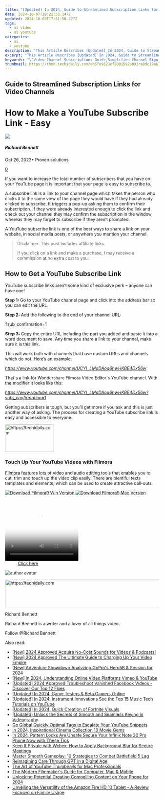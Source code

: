 ```yaml
---
title: "[Updated] In 2024, Guide to Streamlined Subscription Links for Video Channels"
date: 2024-10-07T20:21:53.147Z
updated: 2024-10-09T17:31:50.327Z
tags:
  - ai video
  - ai youtube
categories:
  - ai
  - youtube
description: "This Article Describes [Updated] In 2024, Guide to Streamlined Subscription Links for Video Channels"
excerpt: "This Article Describes [Updated] In 2024, Guide to Streamlined Subscription Links for Video Channels"
keywords: "\"Video Channel Subscriptions Guide,Simplified Channel Sign-Ups,Efficient Subscription Access,Channel Direct Linking Tips,Optimized Streaming Sources,Subscription Links for Videos,Quick Channel Enrollment\""
thumbnail: https://thmb.techidaily.com/eb5fe9623ef8001592b893ca9dc19a617df53079daa5a9aa99a5d5766cabadbb.jpg
---
```


## Guide to Streamlined Subscription Links for Video Channels

# How to Make a YouTube Subscribe Link - Easy

![](https://images.wondershare.com/filmora/article-images/richard-bennett.jpg)

##### Richard Bennett

 Oct 26, 2023• Proven solutions

[0](#commentsBoxSeoTemplate)

If you want to increase the total number of subscribers that you have on your YouTube page it is important that your page is easy to subscribe to.

A subscribe link is a link to your channel page which takes the person who clicks it to the same view of the page they would have if they had already clicked to subscribe. It triggers a pop-up asking them to confirm their subscription. If they were already interested enough to click the link and check out your channel they may confirm the subscription in the window, whereas they may forget to subscribe if they aren’t prompted.

A YouTube subscribe link is one of the best ways to share a link on your website, in social media posts, or anywhere you mention your channel.

>  Disclaimer: This post includes affiliate links
>
>  If you click on a link and make a purchase, I may receive a commission at no extra cost to you.
>

## How to Get a YouTube Subscribe Link

YouTube subscribe links aren’t some kind of exclusive perk – anyone can have one!

**Step 1:** Go to your YouTube channel page and click into the address bar so you can edit the URL.

**Step 2:** Add the following to the end of your channel URL:

?sub\_confirmation=1

**Step 3:** Copy the entire URL including the part you added and paste it into a word document to save. Any time you share a link to your channel, make sure it is this link.

This will work both with channels that have custom URLs and channels which do not. Here’s an example:

_<https://www.youtube.com/channel/UCY\_LMaDAoa6hwHKBE4Dx56w>_

That's a link for Wondershare Filmora Video Editor's YouTube channel. With the modifier it looks like this:

_<https://www.youtube.com/channel/UCY\_LMaDAoa6hwHKBE4Dx56w?sub\_confirmation=1>_

Getting subscribers is tough, but you’ll get more if you ask and this is just another way of asking. The process for creating a YouTube subscribe link is easy and accessible to everyone.

<!-- affiliate ads begin -->
<a href="https://malaysia-healthcare-travel-council.pxf.io/c/5597632/1576474/17382" target="_top" id="1576474">
  <img src="//a.impactradius-go.com/display-ad/17382-1576474" border="0" alt="https://techidaily.com" width="160" height="90"/>
</a>
<img height="0" width="0" src="https://malaysia-healthcare-travel-council.pxf.io/i/5597632/1576474/17382" style="position:absolute;visibility:hidden;" border="0" />
<!-- affiliate ads end -->

### Touch Up Your YouTube Videos with Filmora

[Filmora](https://tools.techidaily.com/wondershare/filmora/download/) features lots of video and audio editing tools that enables you to cut, trim and touch up the video clip easily. There are plentiful texts templates and elements, which can be used to create attractive call-outs.

[![Download Filmora9 Win Version](https://images.wondershare.com/filmora/guide/download-btn-win.jpg) ](https://tools.techidaily.com/wondershare/filmora/download/) [![Download Filmora9 Mac Version](https://images.wondershare.com/filmora/guide/download-btn-mac.jpg) ](https://tools.techidaily.com/wondershare/filmora/download/)

<!-- affiliate ads begin -->
<span id="1912746">
					<video width="240" height="200" style="cursor:pointer"
           poster="//a.impactradius-go.com/display-clicktoplayimage/1912746.png"
           onclick="if(!this.playClicked){this.play();this.setAttribute('controls',true);this.playClicked=true;}">
	   <source src="//a.impactradius-go.com/display-ad/20231-1912746">
	   <img src="//a.impactradius-go.com/display-clicktoplayimage/1912746.png" style="border: none; height: 100%; width: 100%; object-fit: contain">
	</video>
	<div style="width:150px;text-align:center"><a href="javascript:window.open(decodeURIComponent('https%3A%2F%2Fmindmanager.sjv.io%2Fc%2F5597632%2F1912746%2F20231'), '_blank');void(0);">Click here</a></div>
</span>
<img height="0" width="0" src="https://imp.pxf.io/i/5597632/1912746/20231" style="position:absolute;visibility:hidden;" border="0" />
<!-- affiliate ads end -->

![author avatar](https://images.wondershare.com/filmora/article-images/richard-bennett.jpg)

<!-- affiliate ads begin -->
<a href="https://ephamedtechinc.pxf.io/c/5597632/2130533/26400" target="_top" id="2130533">
  <img src="//a.impactradius-go.com/display-ad/26400-2130533" border="0" alt="https://techidaily.com" width="728" height="90"/>
</a>
<img height="0" width="0" src="https://ephamedtechinc.pxf.io/i/5597632/2130533/26400" style="position:absolute;visibility:hidden;" border="0" />
<!-- affiliate ads end -->

Richard Bennett

Richard Bennett is a writer and a lover of all things video.

Follow @Richard Bennett

<ins class="adsbygoogle"
     style="display:block"
     data-ad-format="autorelaxed"
     data-ad-client="ca-pub-7571918770474297"
     data-ad-slot="1223367746"></ins>

<ins class="adsbygoogle"
     style="display:block"
     data-ad-client="ca-pub-7571918770474297"
     data-ad-slot="8358498916"
     data-ad-format="auto"
     data-full-width-responsive="true"></ins>

<span class="atpl-alsoreadstyle">Also read:</span>
<div><ul>
<li><a href="https://youtube-docs.techidaily.com/024-approved-acquire-no-cost-sounds-for-videos-and-podcasts/"><u>[New] 2024 Approved Acquire No-Cost Sounds for Videos & Podcasts!</u></a></li>
<li><a href="https://youtube-docs.techidaily.com/024-approved-the-ultimate-guide-to-charging-up-your-video-empire/"><u>[New] 2024 Approved The Ultimate Guide to Charging Up Your Video Empire</u></a></li>
<li><a href="https://fox-boxes.techidaily.com/new-adventure-showdown-analyzing-gopros-hero5b-and-session-for-2024/"><u>[New] Adventure Showdown Analyzing GoPro's Hero5B & Session for 2024</u></a></li>
<li><a href="https://youtube-docs.techidaily.com/n-2024-understanding-online-video-platforms-vimeo-and-youtube/"><u>[New] In 2024, Understanding Online Video Platforms Vimeo & YouTube</u></a></li>
<li><a href="https://facebook-video-content.techidaily.com/updated-2024-approved-troubleshoot-vanished-facebook-videos-discover-our-top-12-fixes/"><u>[Updated] 2024 Approved Troubleshoot Vanished Facebook Videos - Discover Our Top 12 Fixes</u></a></li>
<li><a href="https://youtube-docs.techidaily.com/ed-in-2024-game-testers-and-beta-gamers-online/"><u>[Updated] In 2024, Game Testers & Beta Gamers Online</u></a></li>
<li><a href="https://youtube-docs.techidaily.com/ed-in-2024-instrument-innovations-see-the-top-15-music-tech-tutorials-on-youtube/"><u>[Updated] In 2024, Instrument Innovations See the Top 15 Music Tech Tutorials on YouTube</u></a></li>
<li><a href="https://youtube-docs.techidaily.com/ed-in-2024-quick-creation-of-fortnite-visuals/"><u>[Updated] In 2024, Quick Creation of Fortnite Visuals</u></a></li>
<li><a href="https://youtube-docs.techidaily.com/ed-unlock-the-secrets-of-smooth-and-seamless-keying-in-videography/"><u>[Updated] Unlock the Secrets of Smooth and Seamless Keying in Videography</u></a></li>
<li><a href="https://youtube-docs.techidaily.com/obal-quickly-optimal-tags-to-escalate-your-youtube-snippets/"><u>Go Global Quickly Optimal Tags to Escalate Your YouTube Snippets</u></a></li>
<li><a href="https://extra-guidance.techidaily.com/in-2024-inspirational-cinema-collection-10-movie-gems/"><u>In 2024, Inspirational Cinema Collection 10 Movie Gems</u></a></li>
<li><a href="https://unlock-android.techidaily.com/in-2024-pattern-locks-are-unsafe-secure-your-infinix-note-30-pro-phone-now-with-these-tips-by-drfone-android/"><u>In 2024, Pattern Locks Are Unsafe Secure Your Infinix Note 30 Pro Phone Now with These Tips</u></a></li>
<li><a href="https://tech-recovery.techidaily.com/keep-it-private-with-webex-how-to-apply-background-blur-for-secure-meetings/"><u>Keep It Private with Webex: How to Apply Background Blur for Secure Meetings</u></a></li>
<li><a href="https://win-answers.techidaily.com/master-smooth-gameplay-10-strategies-to-combat-battlefield-5-lag/"><u>Master Smooth Gameplay: 10 Strategies to Combat Battlefield 5 Lag</u></a></li>
<li><a href="https://tech-haven.techidaily.com/reimagining-care-through-gpt-in-a-digital-age/"><u>Reimagining Care Through GPT in a Digital Age</u></a></li>
<li><a href="https://youtube-docs.techidaily.com/rt-of-youtube-thumbnails-for-mac-professionals/"><u>The Art of YouTube Thumbnails for Mac Professionals</u></a></li>
<li><a href="https://on-screen-recording.techidaily.com/the-modern-filmmakers-guide-for-computer-mac-and-mobile/"><u>The Modern Filmmaker's Guide for Computer, Mac & Mobile</u></a></li>
<li><a href="https://facebook-video-footage.techidaily.com/unlocking-potential-creating-compelling-content-on-your-phone-for-2024/"><u>Unlocking Potential Creating Compelling Content on Your Phone for 2024</u></a></li>
<li><a href="https://buynow-tips.techidaily.com/unveiling-the-versatility-of-the-amazon-fire-hd-10-tablet-a-review-focused-on-family-usage/"><u>Unveiling the Versatility of the Amazon Fire HD 10 Tablet - A Review Focused on Family Usage</u></a></li>
</ul></div>

